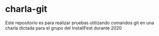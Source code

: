 # charla-git
Este repositorio es para realizar pruebas utilizando comandos git en una charla dictada para el grupo del InstallFest durante 2020
